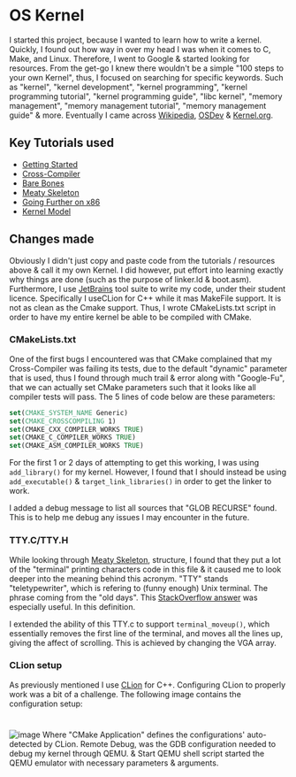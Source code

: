 # OS Kernel
I started this project, because I wanted to learn how to write a kernel. Quickly, I found out how way in over my head 
I was when it comes to C, Make, and Linux. Therefore, I went to Google & started looking for resources. From the get-go
I knew there wouldn't be a simple "100 steps to your own Kernel", thus, I focused on searching for specific keywords.
Such as "kernel", "kernel development", "kernel programming", "kernel programming tutorial", "kernel programming guide",
"libc kernel", "memory management", "memory management tutorial", "memory management guide" & more. Eventually I came across
[Wikipedia](https://en.wikipedia.org/wiki/Kernel_(computing)), [OSDev](https://www.osdev.org/) & [Kernel.org](https://www.kernel.org/).

## Key Tutorials used
- [Getting Started](https://wiki.osdev.org/Getting_Started)
- [Cross-Compiler](https://wiki.osdev.org/GCC_Cross-Compiler)
- [Bare Bones](https://wiki.osdev.org/Bare_Bones)
- [Meaty Skeleton](https://wiki.osdev.org/Meaty_Skeleton)
- [Going Further on x86](https://wiki.osdev.org/Going_Further_on_x86)
- [Kernel Model](https://wiki.osdev.org/Monolithic_Kernel)

## Changes made
Obviously I didn't just copy and paste code from the tutorials / resources above & call it my own Kernel. I did however,
put effort into learning exactly why things are done (such as the purpose of linker.ld & boot.asm). Furthermore,
I use [JetBrains](https://www.jetbrains.com/) tool suite to write my code, under their student licence. 
Specifically I useCLion for C++ while it mas MakeFile support. It is not as clean
as the Cmake support. Thus, I wrote CMakeLists.txt script in order to have my entire kernel be able to be compiled with CMake.
### CMakeLists.txt
One of the first bugs I encountered was that CMake complained that my Cross-Compiler was failing its tests, due to the default
"dynamic" parameter that is used, thus I found through much trail & error along with "Google-Fu", that we can actually
set CMake parameters such that it looks like all compiler tests will pass. The 5 lines of code below are these parameters:
```cmake
set(CMAKE_SYSTEM_NAME Generic)
set(CMAKE_CROSSCOMPILING 1)
set(CMAKE_CXX_COMPILER_WORKS TRUE)
set(CMAKE_C_COMPILER_WORKS TRUE)
set(CMAKE_ASM_COMPILER_WORKS TRUE)
```
For the first 1 or 2 days of attempting to get this working, I was using ```add_library()``` for my kernel. However, I found
that I should instead be using ```add_executable()``` & ```target_link_libraries()``` in order to get the linker to work.

I added a debug message to list all sources that "GLOB RECURSE" found. This is to help me debug any issues I may encounter 
in the future. 

### TTY.C/TTY.H
While looking through [Meaty Skeleton](https://wiki.osdev.org/Meaty_Skeleton), structure, I found that they put a lot of the 
"terminal" printing characters code in this file & it caused me to look deeper into the meaning behind this acronym. "TTY" stands
"teletypewriter", which is refering to (funny enough) Unix terminal. The phrase coming from the "old days". 
This [StackOverflow answer](https://stackoverflow.com/a/4426291) was especially useful. In this definition.

I extended the ability of this TTY.c to support ```terminal_moveup()```, which essentially removes the first line of the terminal,
and moves all the lines up, giving the affect of scrolling. This is achieved by changing the VGA array. 

### CLion setup
As previously mentioned I use [CLion](https://www.jetbrains.com/clion/) for C++. Configuring CLion to properly work 
was a bit of a challenge. 
The following image contains the configuration setup:
#
![image](https://user-images.githubusercontent.com/40865296/158657358-17f22cc0-e988-46d4-a663-2eab8e130294.png)
Where "CMake Application" defines the configurations' auto-detected by CLion. 
Remote Debug, was the GDB configuration needed to debug my kernel through QEMU. 
& Start QEMU shell script started the QEMU emulator with necessary parameters & arguments.